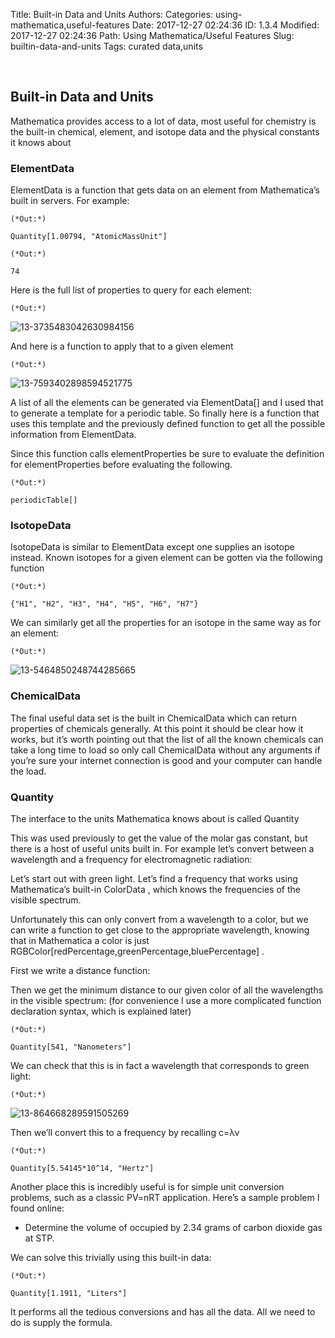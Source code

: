 Title: Built-in Data and Units
Authors: 
Categories: using-mathematica,useful-features
Date: 2017-12-27 02:24:36
ID: 1.3.4
Modified: 2017-12-27 02:24:36
Path: Using Mathematica/Useful Features
Slug: builtin-data-and-units
Tags: curated data,units

<a id="builtin-data-and-units" style="width:0;height:0;margin:0;padding:0;">&zwnj;</a>

## Built-in Data and Units

Mathematica provides access to a lot of data, most useful for chemistry is the built-in chemical, element, and isotope data and the physical constants it knows about

### ElementData

ElementData  is a function that gets data on an element from Mathematica’s built in servers. For example:

	(*Out:*)
	
	Quantity[1.00794, "AtomicMassUnit"]

	(*Out:*)
	
	74

Here is the full list of properties to query for each element:

	(*Out:*)
	
![13-3735483042630984156]({filename}/img/13-3735483042630984156.png)

And here is a function to apply that to a given element

	(*Out:*)
	
![13-7593402898594521775]({filename}/img/13-7593402898594521775.png)

A list of all the elements can be generated via  ElementData[]  and I used that to generate a template for a periodic table. So finally here is a function that uses this template and the previously defined function to get all the possible information from  ElementData.

Since this function calls  elementProperties  be sure to evaluate the definition for  elementProperties  before evaluating the following.

	(*Out:*)
	
	periodicTable[]

### IsotopeData

IsotopeData  is similar to  ElementData  except one supplies an isotope instead. Known isotopes for a given element can be gotten via the following function

	(*Out:*)
	
	{"H1", "H2", "H3", "H4", "H5", "H6", "H7"}

We can similarly get all the properties for an isotope in the same way as for an element:

	(*Out:*)
	
![13-5464850248744285665]({filename}/img/13-5464850248744285665.png)

### ChemicalData

The final useful data set is the built in  ChemicalData  which can return properties of chemicals generally. At this point it should be clear how it works, but it’s worth pointing out that the list of all the known chemicals can take a long time to load so only call  ChemicalData  without any arguments if you’re sure your internet connection is good and your computer can handle the load.

### Quantity

The interface to the units Mathematica knows about is called  Quantity

This was used previously to get the value of the molar gas constant, but there is a host of useful units built in.
For example let’s convert between a wavelength and a frequency for electromagnetic radiation:

Let’s start out with green light. Let’s find a frequency that works using Mathematica’s built-in  ColorData , which knows the frequencies of the visible spectrum.

Unfortunately this can only convert from a wavelength to a color, but we can write a function to get close to the appropriate wavelength, knowing that in Mathematica a color is just  RGBColor[redPercentage,greenPercentage,bluePercentage] .

First we write a distance function:

Then we get the minimum distance to our given color of all the wavelengths in the visible spectrum:
(for convenience I use a more complicated function declaration syntax, which is explained later)

	(*Out:*)
	
	Quantity[541, "Nanometers"]

We can check that this is in fact a wavelength that corresponds to green light:

	(*Out:*)
	
![13-864668289591505269]({filename}/img/13-864668289591505269.png)

Then we’ll convert this to a frequency by recalling  c=λν

	(*Out:*)
	
	Quantity[5.54145*10^14, "Hertz"]

Another place this is incredibly useful is for simple unit conversion problems, such as a classic  PV=nRT application. Here’s a sample problem I found online:

* Determine the volume of occupied by 2.34 grams of carbon dioxide gas at STP.

We can solve this trivially using this built-in data:

	(*Out:*)
	
	Quantity[1.1911, "Liters"]

It performs all the tedious conversions and has all the data. All we need to do is supply the formula.